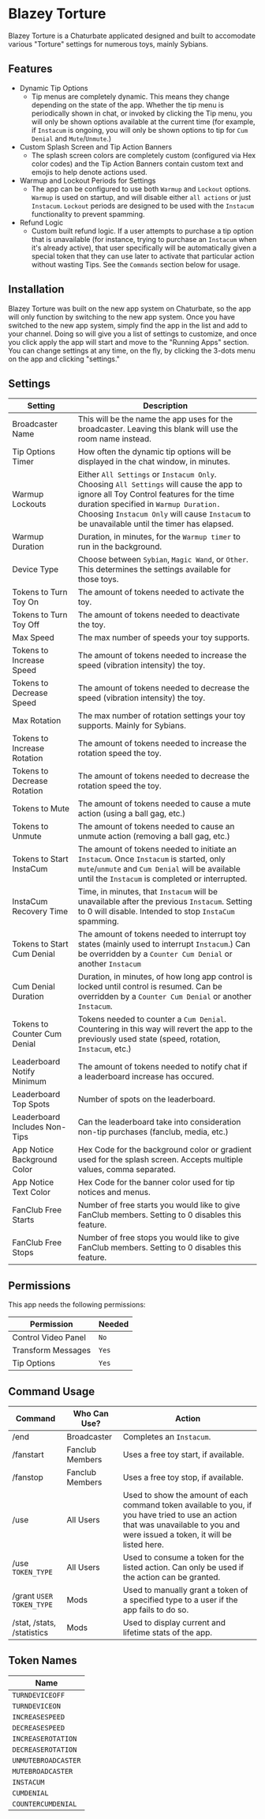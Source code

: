 # Blazey Torture

Blazey Torture is a Chaturbate applicated designed and built to accomodate various "Torture" settings for numerous toys, mainly Sybians.

## Features 

* Dynamic Tip Options
  - Tip menus are completely dynamic.  This means they change depending on the state of the app.  Whether the tip menu is periodically shown in chat, or invoked by clicking the Tip menu, you will only be shown options available at the current time (for example, if `Instacum` is ongoing, you will only be shown options to tip for `Cum Denial` and `Mute`/`Unmute`.)
* Custom Splash Screen and Tip Action Banners
  - The splash screen colors are completely custom (configured via Hex color codes) and the Tip Action Banners contain custom text and emojis to help denote actions used.
* Warmup and Lockout Periods for Settings
  - The app can be configured to use both `Warmup` and `Lockout` options.  `Warmup` is used on startup, and will disable either `all actions` or just `Instacum`.  `Lockout` periods are designed to be used with the `Instacum` functionality to prevent spamming.
* Refund Logic
  - Custom built refund logic.  If a user attempts to purchase a tip option that is unavailable (for instance, trying to purchase an `Instacum` when it's already active), that user specifically will be automatically given a special token that they can use later to activate that particular action without wasting Tips.  See the `Commands` section below for usage.

## Installation

Blazey Torture was built on the new app system on Chaturbate, so the app will only function by switching to the new app system.  Once you have switched to the new app system, simply find the app in the list and add to your channel.  Doing so will give you a list of settings to customize, and once you click apply the app will start and move to the "Running Apps" section.  You can change settings at any time, on the fly, by clicking the 3-dots menu on the app and clicking "settings."

## Settings

| Setting      | Description |
| ----------- | ----------- |
| Broadcaster Name     | This will be the name the app uses for the broadcaster.  Leaving this blank will use the room name instead.      |
| Tip Options Timer  | How often the dynamic tip options will be displayed in the chat window, in minutes.    |
| Warmup Lockouts  | Either `All Settings` or `Instacum Only`.  Choosing `All Settings` will cause the app to ignore all Toy Control features for the time duration specified in `Warmup Duration.`  Choosing `Instacum Only` will cause `Instacum` to be unavailable until the timer has elapsed.  |
| Warmup Duration  | Duration, in minutes, for the `Warmup timer` to run in the background.  |
| Device Type  | Choose between `Sybian`, `Magic Wand`, or `Other`.  This determines the settings available for those toys.  |
| Tokens to Turn Toy On  | The amount of tokens needed to activate the toy.  |
| Tokens to Turn Toy Off  | The amount of tokens needed to deactivate the toy.  |
| Max Speed  | The max number of speeds your toy supports.  |
| Tokens to Increase Speed   | The amount of tokens needed to increase the speed (vibration intensity) the toy.  |
| Tokens to Decrease Speed   | The amount of tokens needed to decrease the speed (vibration intensity) the toy.  |
| Max Rotation  | The max number of rotation settings your toy supports.  Mainly for Sybians.  |
| Tokens to Increase Rotation   | The amount of tokens needed to increase the rotation speed the toy.  |
| Tokens to Decrease Rotation   | The amount of tokens needed to decrease the rotation speed the toy.  |
| Tokens to Mute   | The amount of tokens needed to cause a mute action (using a ball gag, etc.)  |
| Tokens to Unmute   | The amount of tokens needed to cause an unmute action (removing a ball gag, etc.)  |
| Tokens to Start InstaCum |  The amount of tokens needed to initiate an `Instacum`.  Once `Instacum` is started, only `mute`/`unmute` and `Cum Denial` will be available until the `Instacum` is completed or interrupted.  |
| InstaCum Recovery Time  |  Time, in minutes, that `Instacum` will be unavailable after the previous `Instacum`.  Setting to 0 will disable.  Intended to stop `InstaCum` spamming. |
| Tokens to Start Cum Denial  | The amount of tokens needed to interrupt toy states (mainly used to interrupt `Instacum`.)  Can be overridden by a `Counter Cum Denial` or another `Instacum` |
| Cum Denial Duration  | Duration, in minutes, of how long app control is locked until control is resumed.  Can be overridden by a `Counter Cum Denial` or another `Instacum`.  |
| Tokens to Counter Cum Denial  | Tokens needed to counter a `Cum Denial`.  Countering in this way will revert the app to the previously used state (speed, rotation, `Instacum`, etc.)  |
| Leaderboard Notify Minimum  | The amount of tokens needed to notify chat if a leaderboard increase has occured.  |
| Leaderboard Top Spots  | Number of spots on the leaderboard.  |
| Leaderboard Includes Non-Tips  | Can the leaderboard take into consideration non-tip purchases (fanclub, media, etc.)  |
| App Notice Background Color | Hex Code for the background color or gradient used for the splash screen.  Accepts multiple values, comma separated.  |
| App Notice Text Color | Hex Code for the banner color used for tip notices and menus.  |
| FanClub Free Starts | Number of free starts you would like to give FanClub members.  Setting to 0 disables this feature.  |
| FanClub Free Stops | Number of free stops you would like to give FanClub members.  Setting to 0 disables this feature.  |

## Permissions

This app needs the following permissions:

| Permission  | Needed  |
| ----------- | ----------- |
| Control Video Panel |  `No`  |
| Transform Messages |  `Yes`  |
| Tip Options |  `Yes`  |

## Command Usage

| Command   |  Who Can Use?  |  Action  |
| ----------- | ----------- | ----------- |
| /end  | Broadcaster  | Completes an `Instacum`.  |
| /fanstart  |  Fanclub Members  | Uses a free toy start, if available.  |
| /fanstop  |  Fanclub Members  | Uses a free toy stop, if available.  |
| /use |  All Users  | Used to show the amount of each command token available to you, if you have tried to use an action that was unavailable to you and were issued a token, it will be listed here.  |
| /use `TOKEN_TYPE` |  All Users |  Used to consume a token for the listed action.  Can only be used if the action can be granted.  |
| /grant `USER` `TOKEN_TYPE` | Mods | Used to manually grant a token of a specified type to a user if the app fails to do so.  |
| /stat, /stats, /statistics | Mods |  Used to display current and lifetime stats of the app.  |

## Token Names

| Name |
| ---- |
|`TURNDEVICEOFF`|
|`TURNDEVICEON` |
|`INCREASESPEED` | 
|`DECREASESPEED`| 
|`INCREASEROTATION`| 
|`DECREASEROTATION`| 
|`UNMUTEBROADCASTER`| 
|`MUTEBROADCASTER`|
|`INSTACUM`|
|`CUMDENIAL`| 
|`COUNTERCUMDENIAL`|
